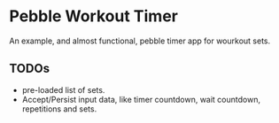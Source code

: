 # Pebble Workout Timer

An example, and almost functional, pebble timer app for wourkout sets.


## TODOs
* pre-loaded list of sets.
* Accept/Persist input data, like timer countdown, wait countdown, repetitions and sets.
